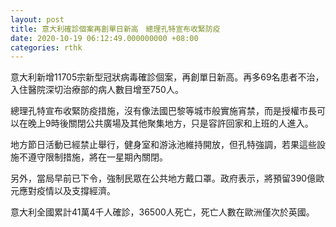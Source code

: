 ```yaml
---
layout: post
title: 意大利確診個案再創單日新高　總理孔特宣布收緊防疫
date: 2020-10-19 06:12:49.000000000 +08:00
categories: rthk
---
```


意大利新增11705宗新型冠狀病毒確診個案，再創單日新高。再多69名患者不治，入住醫院深切治療部的病人數目增至750人。

總理孔特宣布收緊防疫措施，沒有像法國巴黎等城市般實施宵禁，而是授權市長可以在晚上9時後關閉公共廣場及其他聚集地方，只是容許回家和上班的人進入。

地方節日活動已經禁止舉行，健身室和游泳池維持開放，但孔特強調，若果這些設施不遵守限制措施，將在一星期內關閉。

另外，當局早前已下令，強制民眾在公共地方戴口罩。政府表示，將預留390億歐元應對疫情以及支撐經濟。

意大利全國累計41萬4千人確診，36500人死亡，死亡人數在歐洲僅次於英國。
